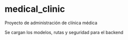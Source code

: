 # medical_clinic
Proyecto de administración de clínica médica

Se cargan los modelos, rutas y seguridad para el backend
